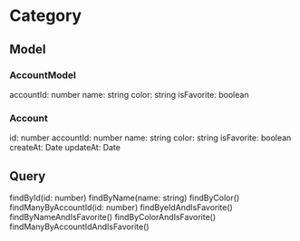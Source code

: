 # Category

## Model

### AccountModel
accountId: number
name: string
color: string
isFavorite: boolean

### Account
id: number
accountId: number
name: string
color: string
isFavorite: boolean
createAt: Date
updateAt: Date

## Query

findById(id: number)
findByName(name: string)
findByColor()
findManyByAccountId(id: number)
findByeIdAndIsFavorite()
findByNameAndIsFavorite()
findByColorAndIsFavorite()
findManyByAccountIdAndIsFavorite()